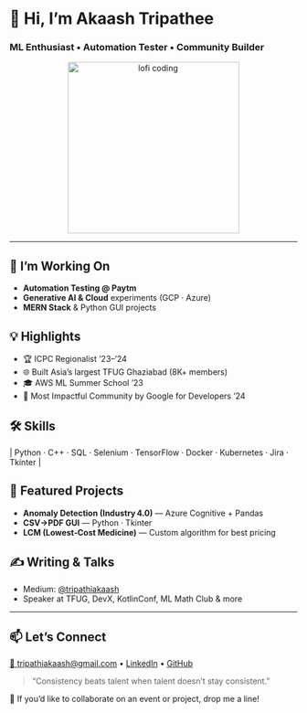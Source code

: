# 👋 Hi, I’m Akaash Tripathee

### ML Enthusiast • Automation Tester • Community Builder

<p align="center">
  <img width="300" src="https://cdn.videoplasty.com/animation/chill-coding-programming-lo-fi-animation-stock-animation-21874-1280x720.jpg?1607096344" alt="lofi coding">
</p>

---

## 🔭 I’m Working On
- **Automation Testing @ Paytm**  
- **Generative AI & Cloud** experiments (GCP · Azure)  
- **MERN Stack** & Python GUI projects

## 💡 Highlights
- 🏆 ICPC Regionalist ’23–’24  
- 🌐 Built Asia’s largest TFUG Ghaziabad (8K+ members)  
- 🎓 AWS ML Summer School ’23  
- 🌟 Most Impactful Community by Google for Developers ’24  

## 🛠 Skills
| Python · C++ · SQL · Selenium · TensorFlow · Docker · Kubernetes · Jira · Tkinter |

## 📂 Featured Projects
- **Anomaly Detection (Industry 4.0)** — Azure Cognitive + Pandas  
- **CSV→PDF GUI** — Python · Tkinter  
- **LCM (Lowest‑Cost Medicine)** — Custom algorithm for best pricing  

## ✍️ Writing & Talks
- Medium: [@tripathiakaash](https://medium.com/@tripathiakaash)  
- Speaker at TFUG, DevX, KotlinConf, ML Math Club & more  

---

## 📫 Let’s Connect
[📧 tripathiakaash@gmail.com](mailto:tripathiakaash@gmail.com) • [LinkedIn](https://www.linkedin.com/in/akaash-t-bb9211212/) • [GitHub](https://github.com/coder-irwin)

> “Consistency beats talent when talent doesn’t stay consistent.”

🤝 If you’d like to collaborate on an event or project, drop me a line!  
